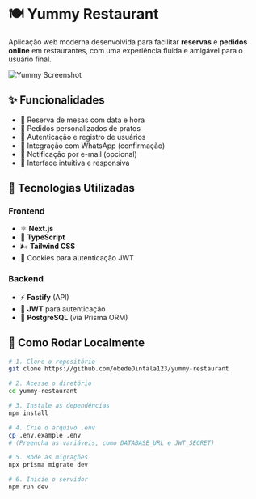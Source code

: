 # 🍽️ Yummy Restaurant

Aplicação web moderna desenvolvida para facilitar **reservas** e **pedidos online** em restaurantes, com uma experiência fluida e amigável para o usuário final.

![Yummy Screenshot](https://user-images.githubusercontent.com/your_screenshot.png) <!-- (adicione um screenshot real se quiser) -->

## ✨ Funcionalidades

- 📆 Reserva de mesas com data e hora
- 🛒 Pedidos personalizados de pratos
- 🔐 Autenticação e registro de usuários
- 📱 Integração com WhatsApp (confirmação)
- 💌 Notificação por e-mail (opcional)
- 🎨 Interface intuitiva e responsiva

## 🧪 Tecnologias Utilizadas

### Frontend
- ⚛️ **Next.js**
- 🔷 **TypeScript**
- 🌬️ **Tailwind CSS**
- 🍪 Cookies para autenticação JWT

### Backend
- ⚡ **Fastify** (API)
- 🔐 **JWT** para autenticação
- 🐘 **PostgreSQL** (via Prisma ORM)

## 🚀 Como Rodar Localmente

```bash
# 1. Clone o repositório
git clone https://github.com/obedeDintala123/yummy-restaurant

# 2. Acesse o diretório
cd yummy-restaurant

# 3. Instale as dependências
npm install

# 4. Crie o arquivo .env
cp .env.example .env
# (Preencha as variáveis, como DATABASE_URL e JWT_SECRET)

# 5. Rode as migrações
npx prisma migrate dev

# 6. Inicie o servidor
npm run dev
